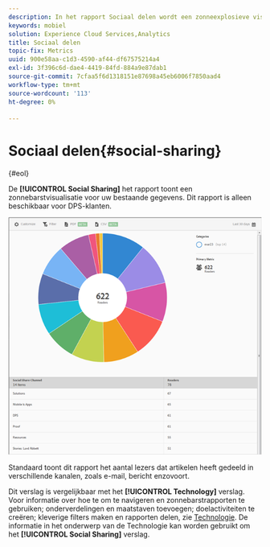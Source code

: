 ```yaml
---
description: In het rapport Sociaal delen wordt een zonneexplosieve visualisatie voor uw bestaande gegevens weergegeven. Dit rapport is alleen beschikbaar voor klanten van Digital Publishing Suites (DPS).
keywords: mobiel
solution: Experience Cloud Services,Analytics
title: Sociaal delen
topic-fix: Metrics
uuid: 900e58aa-c1d3-4590-af44-df67575214a4
exl-id: 3f396c6d-dae4-4419-84fd-884a9e87dab1
source-git-commit: 7cfaa5f6d1318151e87698a45eb6006f7850aad4
workflow-type: tm+mt
source-wordcount: '113'
ht-degree: 0%

---
```


# Sociaal delen{#social-sharing}

{#eol}

De **[!UICONTROL Social Sharing]** het rapport toont een zonnebarstvisualisatie voor uw bestaande gegevens. Dit rapport is alleen beschikbaar voor DPS-klanten.

![](assets/dps_social_share.png)

Standaard toont dit rapport het aantal lezers dat artikelen heeft gedeeld in verschillende kanalen, zoals e-mail, bericht enzovoort.

Dit verslag is vergelijkbaar met het **[!UICONTROL Technology]** verslag. Voor informatie over hoe te om te navigeren en zonnebarstrapporten te gebruiken; onderverdelingen en maatstaven toevoegen; doelactiviteiten te creëren; kleverige filters maken en rapporten delen, zie [Technologie](/help/using/usage/reports-technology.md). De informatie in het onderwerp van de Technologie kan worden gebruikt om het **[!UICONTROL Social Sharing]** verslag.
